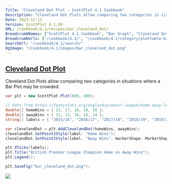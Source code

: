 ```yaml
---
Title: "Cleveland Dot Plot - ScottPlot 4.1 Cookbook"
Description: "Cleveland Dot Plots allow comparing two categories in situations where a Bar Plot may be crowded."
Date: 2023-12-13
Version: ScottPlot 4.1.69
URL: /cookbook/4.1/recipes/bar_cleveland_dot/
BreadcrumbNames: ["ScottPlot 4.1 Cookbook", "Bar Graph", "Cleveland Dot Plot"]
BreadcrumbUrls: ["/cookbook/4.1/", "/cookbook/4.1/category/plottable-bar-graph", "/cookbook/4.1/recipes/bar_cleveland_dot/"]
SearchUrl: "/cookbook/4.1/search/"
OgImage: "/cookbook/4.1/images/bar_cleveland_dot.png"
---
```


<h2><a id='cleveland-dot-plot' href='/cookbook/4.1/recipes/bar_cleveland_dot/'>Cleveland Dot Plot</a></h2>

Cleveland Dot Plots allow comparing two categories in situations where a Bar Plot may be crowded.

```cs
var plt = new ScottPlot.Plot(600, 400);

// Data from https://footystats.org/england/premier-league/home-away-league-table
double[] homeWins = { 12, 17, 16, 18, 18 };
double[] awayWins = { 11, 13, 16, 14, 14 };
string[] labels = { "2015/16", "2016/17", "2017/18", "2018/19", "2019/20" };

var clevelandDot = plt.AddClevelandDot(homeWins, awayWins);
clevelandDot.SetPoint1Style(label: "Home Wins");
clevelandDot.SetPoint2Style(label: "Away Wins", markerShape: MarkerShape.triUp);

plt.XTicks(labels);
plt.Title("British Premier League Champion Home vs Away Wins");
plt.Legend();

plt.SaveFig("bar_cleveland_dot.png");
```

<img src='../../images/bar_cleveland_dot.png' class='d-block mx-auto my-5' />


